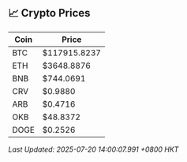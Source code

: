 ## 📈 Crypto Prices

| Coin | Price |
| ---- | ----- |
| BTC | $117915.8237 |
| ETH | $3648.8876 |
| BNB | $744.0691 |
| CRV | $0.9880 |
| ARB | $0.4716 |
| OKB | $48.8372 |
| DOGE | $0.2526 |

_Last Updated: 2025-07-20 14:00:07.991 +0800 HKT_